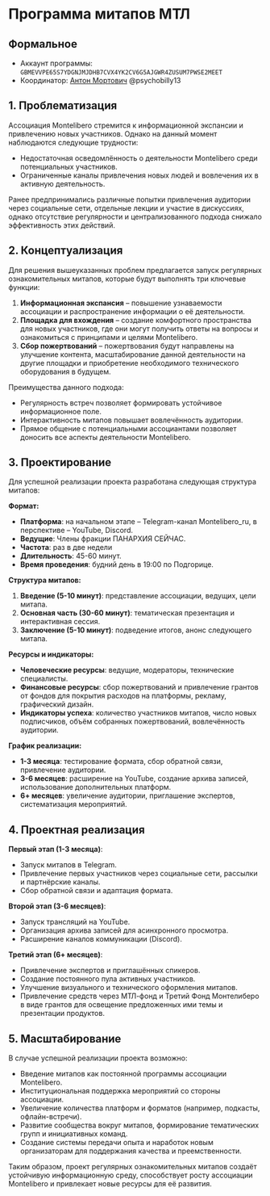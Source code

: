 # Программа митапов МТЛ

## Формальное

* Аккаунт программы: `GBMEVVPE65S7YDGNJMJDHB7CVX4YK2CV6G5AJGWR4ZUSUM7PWSE2MEET` 
* Координатор: [Антон Мортович](https://monte.wiki/ru/%D0%90%D0%BD%D1%82%D0%BE%D0%BD_%D0%9C%D0%BE%D1%80%D1%82%D0%BE%D0%B2%D0%B8%D1%87) @psychobilly13

## 1. Проблематизация

Ассоциация Montelibero стремится к информационной экспансии и привлечению новых участников. Однако на данный момент наблюдаются следующие трудности:

* Недостаточная осведомлённость о деятельности Montelibero среди потенциальных участников.  
* Ограниченные каналы привлечения новых людей и вовлечения их в активную деятельность.

Ранее предпринимались различные попытки привлечения аудитории через социальные сети, отдельные лекции и участие в дискуссиях, однако отсутствие регулярности и централизованного подхода снижало эффективность этих действий.

## 2. Концептуализация

Для решения вышеуказанных проблем предлагается запуск регулярных ознакомительных митапов, которые будут выполнять три ключевые функции:

1. **Информационная экспансия** – повышение узнаваемости ассоциации и распространение информации о её деятельности.  
2. **Площадка для вхождения** – создание комфортного пространства для новых участников, где они могут получить ответы на вопросы и ознакомиться с принципами и целями Montelibero.  
3. **Сбор пожертвований** – пожертвования будут направлены на улучшение контента, масштабирование данной деятельности на другие площадки и приобретение необходимого технического оборудования в будущем.

Преимущества данного подхода:

* Регулярность встреч позволяет формировать устойчивое информационное поле.  
* Интерактивность митапов повышает вовлечённость аудитории.  
* Прямое общение с потенциальными ассоциантами позволяет доносить все аспекты деятельности Montelibero.

## 3. Проектирование

Для успешной реализации проекта разработана следующая структура митапов:

**Формат:**

* **Платформа**: на начальном этапе – Telegram-канал Montelibero\_ru, в перспективе – YouTube, Discord.  
* **Ведущие**: Члены фракции ПАНАРХИЯ СЕЙЧАС.  
* **Частота**: раз в две недели  
* **Длительность**: 45-60 минут.  
* **Время проведения**: будний день в 19:00 по Подгорице.

**Структура митапов:**

1. **Введение (5-10 минут)**: представление ассоциации, ведущих, цели митапа.  
2. **Основная часть (30-60 минут)**: тематическая презентация и интерактивная сессия.  
3. **Заключение (5-10 минут)**: подведение итогов, анонс следующего митапа.

**Ресурсы и индикаторы:**

* **Человеческие ресурсы**: ведущие, модераторы, технические специалисты.  
* **Финансовые ресурсы**: сбор пожертвований и привлечение грантов от фондов для покрытия расходов на платформы, рекламу, графический дизайн.  
* **Индикаторы успеха**: количество участников митапов, число новых подписчиков, объём собранных пожертвований, вовлечённость аудитории.

**График реализации:**

* **1-3 месяца**: тестирование формата, сбор обратной связи, привлечение аудитории.  
* **3-6 месяцев**: расширение на YouTube, создание архива записей, использование дополнительных платформ.  
* **6+ месяцев**: увеличение аудитории, приглашение экспертов, систематизация мероприятий.

## 4. Проектная реализация

**Первый этап (1-3 месяца)**:

* Запуск митапов в Telegram.  
* Привлечение первых участников через социальные сети, рассылки и партнёрские каналы.  
* Сбор обратной связи и адаптация формата.

**Второй этап (3-6 месяцев)**:

* Запуск трансляций на YouTube.  
* Организация архива записей для асинхронного просмотра.  
* Расширение каналов коммуникации (Discord).

**Третий этап (6+ месяцев)**:

* Привлечение экспертов и приглашённых спикеров.  
* Создание постоянного пула активных участников.  
* Улучшение визуального и технического оформления митапов.  
* Привлечение средств через МТЛ-фонд и Третий Фонд Монтелиберо в виде грантов для освещение предложенных ими темы и презентации продуктов.

## 5. Масштабирование

В случае успешной реализации проекта возможно:

* Введение митапов как постоянной программы ассоциации Montelibero.  
* Институциональная поддержка мероприятий со стороны ассоциации.  
* Увеличение количества платформ и форматов (например, подкасты, офлайн-встречи).  
* Развитие сообщества вокруг митапов, формирование тематических групп и инициативных команд.  
* Создание системы передачи опыта и наработок новым организаторам для поддержания качества и преемственности.

Таким образом, проект регулярных ознакомительных митапов создаёт устойчивую информационную среду, способствует росту ассоциации Montelibero и привлекает новые ресурсы для её развития.